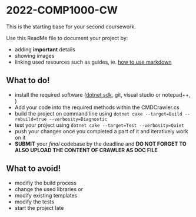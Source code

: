 # 2022-COMP1000-CW

This is the starting base for your second coursework. 

Use this ReadMe file to document your project by:
 * adding **important** details
 * showing images 
 * linking used resources such as guides, ie. [how to use markdown](https://guides.github.com/features/mastering-markdown/)
 
## What to do!
* install the required software ([dotnet sdk](https://dotnet.microsoft.com/download), git, visual studio or notepad++, )
* Add your code into the required methods within the CMDCrawler.cs
* build the project on command line using `dotnet cake --target=Build --rebuild=true --verbosity=Diagnostic`
* test your project using `dotnet cake --target=Test --verbosity=Quiet`
* push your changes once you completed a part of it and iteratively work on it
* **SUBMIT** your _final_ codebase by the deadline and **DO NOT FORGET TO ALSO UPLOAD THE CONTENT OF CRAWLER AS DOC FILE**
 
## What to avoid!
* modifiy the build process
* change the used libraries or
* modify existing templates
* modify the tests
* start the project late

